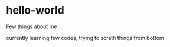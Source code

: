 # hello-world
Few things about me

currently learning few codes, trying to scrath things from bottom
